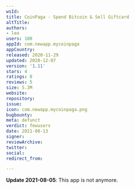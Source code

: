 ```yaml
---
wsId: 
title: CoinPaga - Spend Bitcoin & Sell Giftcard
altTitle: 
authors:
- leo
users: 100
appId: com.newapp.mycoinpaga
appCountry: 
released: 2020-11-29
updated: 2020-12-07
version: '1.11'
stars: 4
ratings: 8
reviews: 5
size: 5.3M
website: 
repository: 
issue: 
icon: com.newapp.mycoinpaga.png
bugbounty: 
meta: defunct
verdict: fewusers
date: 2021-08-13
signer: 
reviewArchive: 
twitter: 
social: 
redirect_from: 

---
```


**Update 2021-08-05**: This app is not anymore.
